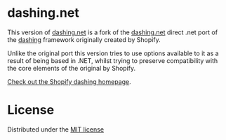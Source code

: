 dashing.net
===========

This version of [dashing.net](http://voiddog.github.com/dashing.net/) is a fork of the [dashing.net](http://sbarski.github.com/dashing.net/) direct .net port of the [dashing](http://shopify.github.com/dashing) framework originally created by Shopify.

Unlike the original port this version tries to use options available to it as a result of being based in .NET, whilst trying to preserve compatibility with the core elements of the original by Shopify.

[Check out the Shopify dashing homepage](http://shopify.github.com/dashing).

# License
Distributed under the [MIT license](https://github.com/sbarski/dashing.net/blob/master/MIT-LICENSE)

